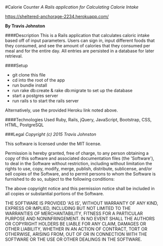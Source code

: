 #Calorie Counter
*A Rails application for Calculating Calorie Intake*

https://sheltered-anchorage-2234.herokuapp.com/

**By Travis Johnston**

####Description
This is a Rails application that calculates caloric intake based off of input parameters. Users can sign in, input different foods that they consumed, and see the amount of calories that they consumed per meal and for the entire day. All entries are persisted in a database for later retrieval.

####Setup
- git clone this file
- cd into the root of the app
- run bundle install
- run rake db:create & rake db:migrate to set up the database
- start a postgres server
- run rails s to start the rails server

Alternatively, use the provided Heroku link noted above.

####Technologies Used
Ruby, Rails, jQuery, JavaScript, Bootstrap, CSS, HTML, PostgreSQL

###Legal
*Copyright (c) 2015 Travis Johnston*

This software is licensed under the MIT license.

Permission is hereby granted, free of charge, to any person obtaining a copy of this software and associated documentation files (the 'Software'), to deal in the Software without restriction, including without limitation the rights to use, copy, modify, merge, publish, distribute, sublicense, and/or sell copies of the Software, and to permit persons to whom the Software is furnished to do so, subject to the following conditions:

The above copyright notice and this permission notice shall be included in all copies or substantial portions of the Software.

THE SOFTWARE IS PROVIDED 'AS IS', WITHOUT WARRANTY OF ANY KIND, EXPRESS OR IMPLIED, INCLUDING BUT NOT LIMITED TO THE WARRANTIES OF MERCHANTABILITY, FITNESS FOR A PARTICULAR PURPOSE AND NONINFRINGEMENT. IN NO EVENT SHALL THE AUTHORS OR COPYRIGHT HOLDERS BE LIABLE FOR ANY CLAIM, DAMAGES OR OTHER LIABILITY, WHETHER IN AN ACTION OF CONTRACT, TORT OR OTHERWISE, ARISING FROM, OUT OF OR IN CONNECTION WITH THE SOFTWARE OR THE USE OR OTHER DEALINGS IN THE SOFTWARE.
